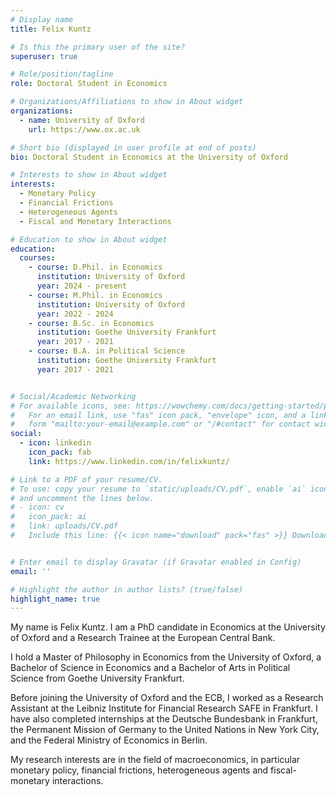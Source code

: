 ```yaml
---
# Display name
title: Felix Kuntz

# Is this the primary user of the site?
superuser: true

# Role/position/tagline
role: Doctoral Student in Economics

# Organizations/Affiliations to show in About widget
organizations:
  - name: University of Oxford
    url: https://www.ox.ac.uk

# Short bio (displayed in user profile at end of posts)
bio: Doctoral Student in Economics at the University of Oxford

# Interests to show in About widget
interests:
  - Monetary Policy
  - Financial Frictions
  - Heterogeneous Agents 
  - Fiscal and Monetary Interactions

# Education to show in About widget
education:
  courses:
    - course: D.Phil. in Economics
      institution: University of Oxford
      year: 2024 - present
    - course: M.Phil. in Economics
      institution: University of Oxford
      year: 2022 - 2024
    - course: B.Sc. in Economics
      institution: Goethe University Frankfurt
      year: 2017 - 2021
    - course: B.A. in Political Science
      institution: Goethe University Frankfurt
      year: 2017 - 2021


# Social/Academic Networking
# For available icons, see: https://wowchemy.com/docs/getting-started/page-builder/#icons
#   For an email link, use "fas" icon pack, "envelope" icon, and a link in the
#   form "mailto:your-email@example.com" or "/#contact" for contact widget.
social:
  - icon: linkedin
    icon_pack: fab
    link: https://www.linkedin.com/in/felixkuntz/

# Link to a PDF of your resume/CV.
# To use: copy your resume to `static/uploads/CV.pdf`, enable `ai` icons in `params.toml`,
# and uncomment the lines below.
# - icon: cv
#   icon_pack: ai
#   link: uploads/CV.pdf
#   Include this line: {{< icon name="download" pack="fas" >}} Download my {{< staticref "uploads/CV.pdf" "newtab" >}}CV{{< /staticref >}}.


# Enter email to display Gravatar (if Gravatar enabled in Config)
email: ''

# Highlight the author in author lists? (true/false)
highlight_name: true
---
```


My name is Felix Kuntz. I am a PhD candidate in Economics at the University of Oxford and a Research Trainee at the European Central Bank.

I hold a Master of Philosophy in Economics from the University of Oxford, a Bachelor of Science in Economics and a Bachelor of Arts in Political Science from Goethe University Frankfurt.

Before joining the University of Oxford and the ECB, I worked as a Research Assistant at the Leibniz Institute for Financial Research SAFE in Frankfurt. I have also completed internships at the Deutsche Bundesbank in Frankfurt, the Permanent Mission of Germany to the United Nations in New York City, and the Federal Ministry of Economics in Berlin.

My research interests are in the field of macroeconomics, in particular monetary policy, financial frictions, heterogeneous agents and fiscal-monetary interactions.

&nbsp;